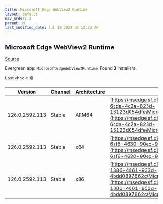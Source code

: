```yaml
---
title: Microsoft Edge WebView2 Runtime
layout: default
nav_order: 2
parent: M
last_modified_date: Jul 19 2024 at 12:33 AM
---
```


## Microsoft Edge WebView2 Runtime

[Source](https://developer.microsoft.com/en-us/microsoft-edge/webview2/)

Evergreen app: `MicrosoftEdgeWebView2Runtime`. Found **3** installers.

Last check: 🟢

| Version        | Channel | Architecture | URI                                                                                                                                                                                                                                                                                                                            |
| -------------- | ------- | ------------ | ------------------------------------------------------------------------------------------------------------------------------------------------------------------------------------------------------------------------------------------------------------------------------------------------------------------------------ |
| 126.0.2592.113 | Stable  | ARM64        | [https://msedge.sf.dl.delivery.mp.microsoft.com/filestreamingservice/files/ce3d2bfa-6cda-4c2a-823d-16123d054dfe/MicrosoftEdgeWebView2RuntimeInstallerARM64.exe](https://msedge.sf.dl.delivery.mp.microsoft.com/filestreamingservice/files/ce3d2bfa-6cda-4c2a-823d-16123d054dfe/MicrosoftEdgeWebView2RuntimeInstallerARM64.exe) |
| 126.0.2592.113 | Stable  | x64          | [https://msedge.sf.dl.delivery.mp.microsoft.com/filestreamingservice/files/77b82c7a-6af6-4630-90ec-99bf05b3484a/MicrosoftEdgeWebView2RuntimeInstallerX64.exe](https://msedge.sf.dl.delivery.mp.microsoft.com/filestreamingservice/files/77b82c7a-6af6-4630-90ec-99bf05b3484a/MicrosoftEdgeWebView2RuntimeInstallerX64.exe)     |
| 126.0.2592.113 | Stable  | x86          | [https://msedge.sf.dl.delivery.mp.microsoft.com/filestreamingservice/files/57270828-1886-4861-933d-4bdd0897862c/MicrosoftEdgeWebView2RuntimeInstallerX86.exe](https://msedge.sf.dl.delivery.mp.microsoft.com/filestreamingservice/files/57270828-1886-4861-933d-4bdd0897862c/MicrosoftEdgeWebView2RuntimeInstallerX86.exe)     |
